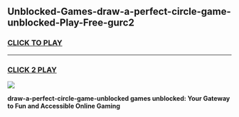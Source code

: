 
## Unblocked-Games-draw-a-perfect-circle-game-unblocked-Play-Free-gurc2
<h3>
<a href="https://premium76.site?title=draw-a-perfect-circle-game-unblocked&ref=20A">CLICK TO PLAY</a></h3>
<hr>

<h3>
<a href="https://premium76.site?title=draw-a-perfect-circle-game-unblocked&ref=20A">CLICK 2 PLAY</a>
  
</h3>

<a href="https://premium76.site?title=draw-a-perfect-circle-game-unblocked&ref=20A"><img src="https://clearcache.store/games.png"></a>


**draw-a-perfect-circle-game-unblocked games unblocked: Your Gateway to Fun and Accessible Online Gaming**

